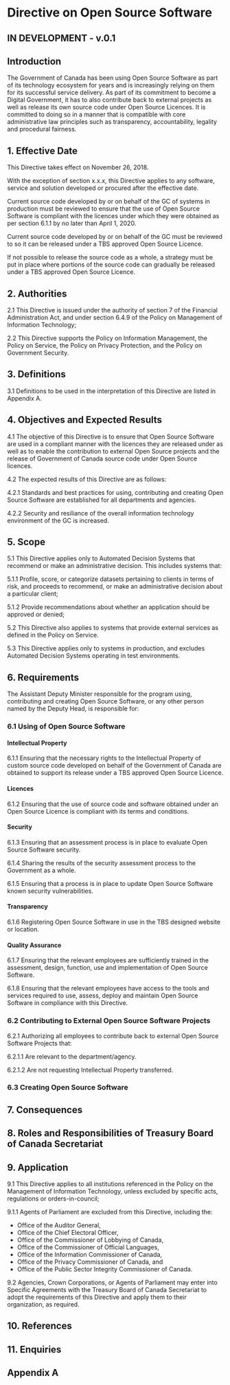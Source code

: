 # Directive on Open Source Software

## IN DEVELOPMENT - v.0.1

## Introduction

The Government of Canada has been using Open Source Software as part of its technology ecosystem for years and is increasingly relying on them for its successful service delivery. As part of its commitment to become a Digital Government, it has to also contribute back to external projects as well as release its own source code under Open Source Licences. It is committed to doing so in a manner that is compatible with core administrative law principles such as transparency, accountability, legality and procedural fairness.

## 1. Effective Date

This Directive takes effect on November 26, 2018.

With the exception of section x.x.x, this Directive applies to any software, service and solution developed or procured after the effective date.

Current source code developed by or on behalf of the GC of systems in production must be reviewed to ensure that the use of Open Source Software is compliant with the licences under which they were obtained as per section 6.1.1 by no later than April 1, 2020.

Current source code developed by or on behalf of the GC must be reviewed to so it can be released under a TBS approved Open Source Licence.

If not possible to release the source code as a whole, a strategy must be put in place where portions of the source code can gradually be released under a TBS approved Open Source Licence.

## 2. Authorities

2.1 This Directive is issued under the authority of section 7 of the Financial Administration Act, and under section 6.4.9 of the Policy on Management of Information Technology;

2.2 This Directive supports the Policy on Information Management, the Policy on Service, the Policy on Privacy Protection, and the Policy on Government Security.

## 3. Definitions

3.1 Definitions to be used in the interpretation of this Directive are listed in Appendix A.

## 4. Objectives and Expected Results

4.1 The objective of this Directive is to ensure that Open Source Software are used in a compliant manner with the licences they are released under as well as to enable the contribution to external Open Source projects and the release of Government of Canada source code under Open Source licences.

4.2 The expected results of this Directive are as follows:

4.2.1 Standards and best practices for using, contributing and creating Open Source Software are established for all departments and agencies.

4.2.2 Security and resiliance of the overall information technology environment of the GC is increased.

## 5. Scope

5.1 This Directive applies only to Automated Decision Systems that recommend or make an administrative decision. This includes systems that:

5.1.1 Profile, score, or categorize datasets pertaining to clients in terms of risk, and proceeds to recommend, or make an administrative decision about a particular client;

5.1.2 Provide recommendations about whether an application should be approved or denied;

5.2 This Directive also applies to systems that provide external services as defined in the Policy on Service.

5.3 This Directive applies only to systems in production, and excludes Automated Decision Systems operating in test environments.

## 6. Requirements

The Assistant Deputy Minister responsible for the program using, contributing and creating Open Source Software, or any other person named by the Deputy Head, is responsible for:

### 6.1 Using of Open Source Software

#### Intellectual Property

6.1.1 Ensuring that the necessary rights to the Intellectual Property of custom source code developed on behalf of the Government of Canada are obtained to support its release under a TBS approved Open Source Licence.

#### Licences

6.1.2 Ensuring that the use of source code and software obtained under an Open Source Licence is compliant with its terms and conditions.

#### Security

6.1.3 Ensuring that an assessment process is in place to evaluate Open Source Software security.

6.1.4 Sharing the results of the security assessment process to the Government as a whole.

6.1.5 Ensuring that a process is in place to update Open Source Software  known security vulnerabilities.

#### Transparency

6.1.6 Registering Open Source Software in use in the TBS designed website or location.

#### Quality Assurance

6.1.7 Ensuring that the relevant employees are sufficiently trained in the assessment, design, function, use and implementation of Open Source Software.

6.1.8 Ensuring that the relevant employees have access to the tools and services required to use, assess, deploy and maintain Open Source Software in compliance with this Directive.

### 6.2 Contributing to External Open Source Software Projects

6.2.1 Authorizing all employees to contribute back to external Open Source Software Projects that:

6.2.1.1 Are relevant to the department/agency.

6.2.1.2 Are not requesting Intellectual Property transferred.

### 6.3 Creating Open Source Software

## 7. Consequences

## 8. Roles and Responsibilities of Treasury Board of Canada Secretariat

## 9. Application

9.1 This Directive applies to all institutions referenced in the Policy on the Management of Information Technology, unless excluded by specific acts, regulations or orders-in-council;

9.1.1 Agents of Parliament are excluded from this Directive, including the:

* Office of the Auditor General,
* Office of the Chief Electoral Officer,
* Office of the Commissioner of Lobbying of Canada,
* Office of the Commissioner of Official Languages,
* Office of the Information Commissioner of Canada,
* Office of the Privacy Commissioner of Canada, and
* Office of the Public Sector Integrity Commissioner of Canada.

9.2 Agencies, Crown Corporations, or Agents of Parliament may enter into Specific Agreements with the Treasury Board of Canada Secretariat to adopt the requirements of this Directive and apply them to their organization, as required.

## 10. References

## 11. Enquiries

## Appendix A

